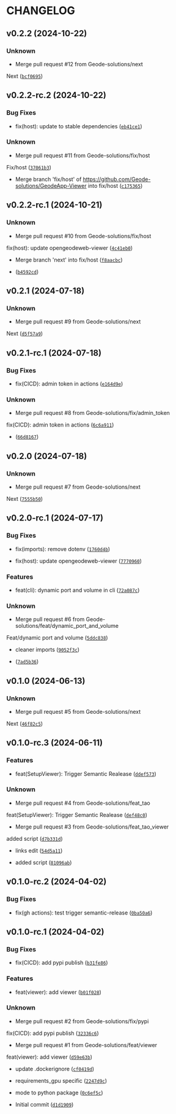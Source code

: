 # CHANGELOG


## v0.2.2 (2024-10-22)

### Unknown

* Merge pull request #12 from Geode-solutions/next

Next ([`bcf0695`](https://github.com/Geode-solutions/GeodeApp-Viewer/commit/bcf0695b15bea10d5451726b510ca67e163c1a6c))


## v0.2.2-rc.2 (2024-10-22)

### Bug Fixes

* fix(host): update to stable dependencies ([`eb41ce1`](https://github.com/Geode-solutions/GeodeApp-Viewer/commit/eb41ce1f5b363e4ecd31839800212587b6fa7fc6))

### Unknown

* Merge pull request #11 from Geode-solutions/fix/host

Fix/host ([`37061b3`](https://github.com/Geode-solutions/GeodeApp-Viewer/commit/37061b37e7d952980a3517d06e741d592c3b6ee3))

* Merge branch 'fix/host' of https://github.com/Geode-solutions/GeodeApp-Viewer into fix/host ([`c175365`](https://github.com/Geode-solutions/GeodeApp-Viewer/commit/c17536582e572fedcc2ae44c248789693b2f9f26))


## v0.2.2-rc.1 (2024-10-21)

### Unknown

* Merge pull request #10 from Geode-solutions/fix/host

fix(host): update opengeodeweb-viewer ([`4c41eb0`](https://github.com/Geode-solutions/GeodeApp-Viewer/commit/4c41eb0ae27a62ddfb9ff928708e0ca92e9c2e13))

* Merge branch 'next' into fix/host ([`f8aacbc`](https://github.com/Geode-solutions/GeodeApp-Viewer/commit/f8aacbc07603da54d945798f82f3bc6391b73ca3))

*  ([`b4592cd`](https://github.com/Geode-solutions/GeodeApp-Viewer/commit/b4592cd9b97c42e2379d2487dfc22c4b3b7f7d2a))


## v0.2.1 (2024-07-18)

### Unknown

* Merge pull request #9 from Geode-solutions/next

Next ([`d5f57a9`](https://github.com/Geode-solutions/GeodeApp-Viewer/commit/d5f57a9bb439a7295a9553156553504b787f7c09))


## v0.2.1-rc.1 (2024-07-18)

### Bug Fixes

* fix(CICD): admin token in actions ([`e164d9e`](https://github.com/Geode-solutions/GeodeApp-Viewer/commit/e164d9eba52ee9f1f872f2715445e3d8a4a5e7bb))

### Unknown

* Merge pull request #8 from Geode-solutions/fix/admin_token

fix(CICD): admin token in actions ([`6c6a911`](https://github.com/Geode-solutions/GeodeApp-Viewer/commit/6c6a911005d1a866b6a6c7c6b94bd102fedf52dd))

*  ([`66d8167`](https://github.com/Geode-solutions/GeodeApp-Viewer/commit/66d816761949801d1018548e98b9040222f27360))


## v0.2.0 (2024-07-18)

### Unknown

* Merge pull request #7 from Geode-solutions/next

Next ([`7555b50`](https://github.com/Geode-solutions/GeodeApp-Viewer/commit/7555b50c2b8d040997e6b123aac03e261e97974f))


## v0.2.0-rc.1 (2024-07-17)

### Bug Fixes

* fix(imports): remove dotenv ([`1760d4b`](https://github.com/Geode-solutions/GeodeApp-Viewer/commit/1760d4bf9013f1b7be7d45f85d36dbf5c161f34f))

* fix(host): update opengeodeweb-viewer ([`7770960`](https://github.com/Geode-solutions/GeodeApp-Viewer/commit/77709605432d2294d55e4e9dd1b670a672d959ee))

### Features

* feat(cli): dynamic port and volume in cli ([`72a087c`](https://github.com/Geode-solutions/GeodeApp-Viewer/commit/72a087c5520fa386c6ef75a139b276f048d9bbf0))

### Unknown

* Merge pull request #6 from Geode-solutions/feat/dynamic_port_and_volume

Feat/dynamic port and volume ([`5ddc838`](https://github.com/Geode-solutions/GeodeApp-Viewer/commit/5ddc838d0103d46d5283add3b1ddee31eecd6185))

* cleaner imports ([`9052f3c`](https://github.com/Geode-solutions/GeodeApp-Viewer/commit/9052f3c83cbe74632452a9cbdda4da88aa3f64cd))

*  ([`7ad5b36`](https://github.com/Geode-solutions/GeodeApp-Viewer/commit/7ad5b36ab953913c355bbf9a9ca21cd0e1bd2aa3))


## v0.1.0 (2024-06-13)

### Unknown

* Merge pull request #5 from Geode-solutions/next

Next ([`46f82c5`](https://github.com/Geode-solutions/GeodeApp-Viewer/commit/46f82c5886461b6a466c4eaeed8ca9c6aded79ed))


## v0.1.0-rc.3 (2024-06-11)

### Features

* feat(SetupViewer): Trigger Semantic Realease ([`ddef573`](https://github.com/Geode-solutions/GeodeApp-Viewer/commit/ddef573231d93632e931aa6426afdda1a76f9e70))

### Unknown

* Merge pull request #4 from Geode-solutions/feat_tao

feat(SetupViewer): Trigger Semantic Realease ([`def48c0`](https://github.com/Geode-solutions/GeodeApp-Viewer/commit/def48c08a2cff28bcf82bcfa4a455ece08dda750))

* Merge pull request #3 from Geode-solutions/feat_tao_viewer

added script ([`d7b331d`](https://github.com/Geode-solutions/GeodeApp-Viewer/commit/d7b331d36a3c761e9c41dbaf2996e20fcb5f2c58))

* links edit ([`54d5a11`](https://github.com/Geode-solutions/GeodeApp-Viewer/commit/54d5a1158ac66582d91cafe7492bb9955d1a62ef))

* added script ([`81096ab`](https://github.com/Geode-solutions/GeodeApp-Viewer/commit/81096ab8667df5d2c9316c320bdb4af2cf4c92e8))


## v0.1.0-rc.2 (2024-04-02)

### Bug Fixes

* fix(gh actions): test trigger semantic-release ([`0ba50a6`](https://github.com/Geode-solutions/GeodeApp-Viewer/commit/0ba50a6cc4d7cfc917082ea91ee77c64b63d9849))


## v0.1.0-rc.1 (2024-04-02)

### Bug Fixes

* fix(CICD): add pypi publish ([`b31fe86`](https://github.com/Geode-solutions/GeodeApp-Viewer/commit/b31fe8662a3c233986bcb73b359742fd8bcb1ccb))

### Features

* feat(viewer): add viewer ([`b01f028`](https://github.com/Geode-solutions/GeodeApp-Viewer/commit/b01f02831f130d32a5233b4bc36722ed48b78f74))

### Unknown

* Merge pull request #2 from Geode-solutions/fix/pypi

fix(CICD): add pypi publish ([`32336c6`](https://github.com/Geode-solutions/GeodeApp-Viewer/commit/32336c69e3db2712c154d3b2af30965504622b27))

* Merge pull request #1 from Geode-solutions/feat/viewer

feat(viewer): add viewer ([`d59e63b`](https://github.com/Geode-solutions/GeodeApp-Viewer/commit/d59e63bcc8f1d36039a6b1f556faae8033bd4f0e))

* update .dockerignore ([`cf0419d`](https://github.com/Geode-solutions/GeodeApp-Viewer/commit/cf0419d0bd0bee39569582291693a7e5510aea38))

* requirements_gpu specific ([`2247d9c`](https://github.com/Geode-solutions/GeodeApp-Viewer/commit/2247d9c84b16b2f67662065a483dde906a4916d6))

* mode to python package ([`0c6ef5c`](https://github.com/Geode-solutions/GeodeApp-Viewer/commit/0c6ef5cac721a09f5ff36cca2b1b2515e9e0b265))

* Initial commit ([`d1d1909`](https://github.com/Geode-solutions/GeodeApp-Viewer/commit/d1d19099404133803d7f6cd139d073adc405df73))
